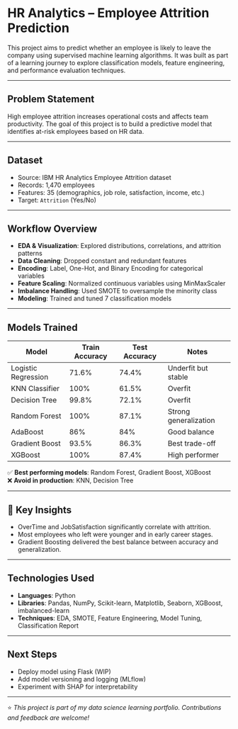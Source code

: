 # HR Analytics – Employee Attrition Prediction

This project aims to predict whether an employee is likely to leave the company using supervised machine learning algorithms. It was built as part of a learning journey to explore classification models, feature engineering, and performance evaluation techniques.

---

##  Problem Statement

High employee attrition increases operational costs and affects team productivity. The goal of this project is to build a predictive model that identifies at-risk employees based on HR data.

---

## Dataset

- Source: IBM HR Analytics Employee Attrition dataset  
- Records: 1,470 employees  
- Features: 35 (demographics, job role, satisfaction, income, etc.)  
- Target: `Attrition` (Yes/No)

---

##  Workflow Overview

- **EDA & Visualization**: Explored distributions, correlations, and attrition patterns  
- **Data Cleaning**: Dropped constant and redundant features  
- **Encoding**: Label, One-Hot, and Binary Encoding for categorical variables  
- **Feature Scaling**: Normalized continuous variables using MinMaxScaler  
- **Imbalance Handling**: Used SMOTE to oversample the minority class  
- **Modeling**: Trained and tuned 7 classification models  

---

##  Models Trained

| Model               | Train Accuracy | Test Accuracy | Notes                     |
|--------------------|----------------|---------------|---------------------------|
| Logistic Regression| 71.6%          | 74.4%         | Underfit but stable       |
| KNN Classifier     | 100%           | 61.5%         | Overfit                   |
| Decision Tree      | 99.8%          | 72.1%         | Overfit                   |
| Random Forest      | 100%           | 87.1%         | Strong generalization     |
| AdaBoost           | 86%            | 84%           | Good balance              |
| Gradient Boost     | 93.5%          | 86.3%         | Best trade-off            |
| XGBoost            | 100%           | 87.4%         | High performer            |

✅ **Best performing models**: Random Forest, Gradient Boost, XGBoost  
❌ **Avoid in production**: KNN, Decision Tree

---

## 📌 Key Insights

- OverTime and JobSatisfaction significantly correlate with attrition.
- Most employees who left were younger and in early career stages.
- Gradient Boosting delivered the best balance between accuracy and generalization.

---

##  Technologies Used

- **Languages**: Python
- **Libraries**: Pandas, NumPy, Scikit-learn, Matplotlib, Seaborn, XGBoost, imbalanced-learn
- **Techniques**: EDA, SMOTE, Feature Engineering, Model Tuning, Classification Report

---

##  Next Steps

- Deploy model using Flask (WIP)
- Add model versioning and logging (MLflow)
- Experiment with SHAP for interpretability

---

⭐️ *This project is part of my data science learning portfolio. Contributions and feedback are welcome!*  

